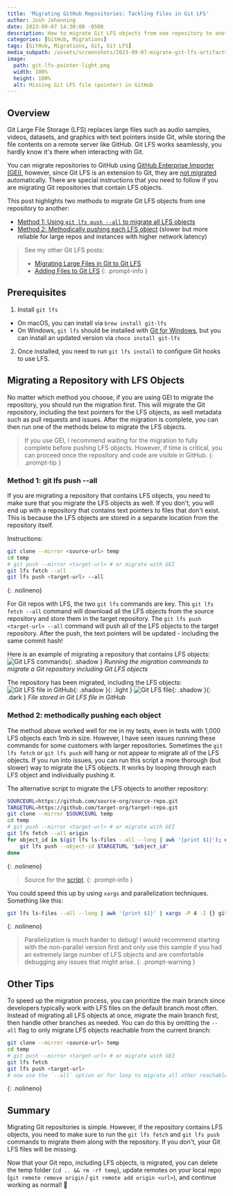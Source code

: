 ```yaml
---
title: 'Migrating GitHub Repositories: Tackling Files in Git LFS'
author: Josh Johanning
date: 2023-09-07 14:30:00 -0500
description: How to migrate Git LFS objects from one repository to another
categories: [GitHub, Migrations]
tags: [GitHub, Migrations, Git, Git LFS]
media_subpath: /assets/screenshots/2023-09-07-migrate-git-lfs-artifacts
image:
  path: git-lfs-pointer-light.png
  width: 100%
  height: 100%
  alt: Missing Git LFS file (pointer) in GitHub
---
```


## Overview

Git Large File Storage (LFS) replaces large files such as audio samples, videos, datasets, and graphics with text pointers inside Git, while storing the file contents on a remote server like GitHub. Git LFS works seamlessly, you hardly know it's there when interacting with Git.

You can migrate repositories to GitHub using [GitHub Enterprise Importer (GEI)](https://docs.github.com/en/migrations/using-github-enterprise-importer/understanding-github-enterprise-importer/about-github-enterprise-importer), however, since Git LFS is an extension to Git, they are [not migrated](https://docs.github.com/en/migrations/using-github-enterprise-importer/migrating-between-github-products/about-migrations-between-github-products#data-that-is-not-migrated) automatically. There are special instructions that you need to follow if you are migrating Git repositories that contain LFS objects.

This post highlights two methods to migrate Git LFS objects from one repository to another:

- [Method 1: Using `git lfs push --all` to migrate all LFS objects](#method-1-git-lfs-push---all)
- [Method 2: Methodically pushing each LFS object](#method-2-methodically-pushing-each-object) (slower but more reliable for large repos and instances with higher network latency)

> See my other Git LFS posts:
> - [Migrating Large Files in Git to Git LFS](/posts/migrate-to-git-lfs/)
> - [Adding Files to Git LFS](/posts/add-files-to-git-lfs/)
{: .prompt-info }

## Prerequisites

1. Install `git lfs`
  - On macOS, you can install via `brew install git-lfs` 
  - On Windows, `git lfs` should be installed with [Git for Windows](https://gitforwindows.org/), but you can install an updated version via `choco install git-lfs`
2. Once installed, you need to run `git lfs install` to configure Git hooks to use LFS.

## Migrating a Repository with LFS Objects

No matter which method you choose, if you are using GEI to migrate the repository, you should run the migration first. This will migrate the Git repository, including the text pointers for the LFS objects, as well metadata such as pull requests and issues. After the migration is complete, you can then run one of the methods below to migrate the LFS objects.

> If you use GEI, I recommend waiting for the migration to fully complete before pushing LFS objects. However, if time is critical, you can proceed once the repository and code are visible in GitHub.
{: .prompt-tip }

### Method 1: git lfs push --all

If you are migrating a repository that contains LFS objects, you need to make sure that you migrate the LFS objects as well. If you don't, you will end up with a repository that contains text pointers to files that don't exist. This is because the LFS objects are stored in a separate location from the repository itself.

Instructions:

```bash
git clone --mirror <source-url> temp
cd temp
# git push --mirror <target-url> # or migrate with GEI
git lfs fetch --all
git lfs push <target-url> --all
```
{: .nolineno}

For Git repos with LFS, the two `git lfs` commands are key. This `git lfs fetch --all` command will download all the LFS objects from the source repository and store them in the target repository. The `git lfs push <target-url> --all` command will push all of the LFS objects to the target repository. After the push, the text pointers will be updated - including the same commit hash!

Here is an example of migrating a repository that contains LFS objects:
![Git LFS commands](git-lfs-commands.png){: .shadow }
_Running the migration commands to migrate a Git repository including Git LFS objects_

The repository has been migrated, including the LFS objects:
![Git LFS file in GitHub](git-lfs-light.png){: .shadow }{: .light }
![Git LFS file](git-lfs-dark.png){: .shadow }{: .dark }
_File stored in Git LFS file in GitHub_

### Method 2: methodically pushing each object

The method above worked well for me in my tests, even in tests with 1,000 LFS objects each 1mb in size. However, I have seen issues running these commands for some customers with larger repositories. Sometimes the `git lfs fetch` or `git lfs push` will hang or not appear to migrate all of the LFS objects. If you run into issues, you can run this script a more thorough (but slower) way to migrate the LFS objects. It works by looping through each LFS object and individually pushing it.

The alternative script to migrate the LFS objects to another repository:

```bash
SOURCEURL=https://github.com/source-org/source-repo.git
TARGETURL=https://github.com/target-org/target-repo.git
git clone --mirror $SOURCEURL temp
cd temp
# git push --mirror <target-url> # or migrate with GEI
git lfs fetch --all origin
for object_id in $(git lfs ls-files --all --long | awk '{print $1}'); do
    git lfs push --object-id $TARGETURL "$object_id"
done
```
{: .nolineno}

> Source for the [script](https://github.com/git-lfs/git-lfs/issues/4899#issuecomment-1688588756).
{: .prompt-info }

You could speed this up by using `xargs` and parallelization techniques. Something like this:

```bash
git lfs ls-files --all --long | awk '{print $1}' | xargs -P 4 -I {} git lfs push --object-id $TARGETURL {}
```
{: .nolineno}

> Parallelization is much harder to debug! I would recommend starting with the non-parallel version first and only use this sample if you had an extremely large number of LFS objects and are comfortable debugging any issues that might arise.
{: .prompt-warning }

## Other Tips

To speed up the migration process, you can prioritize the main branch since developers typically work with LFS files on the default branch most often. Instead of migrating all LFS objects at once, migrate the main branch first, then handle other branches as needed. You can do this by omitting the `--all` flag to only migrate LFS objects reachable from the current branch:

```bash
git clone --mirror <source-url> temp
cd temp
# git push --mirror <target-url> # or migrate with GEI
git lfs fetch
git lfs push <target-url>
# now use the `--all` option or for loop to migrate all other reachable LFS objects
```
{: .nolineno}

## Summary

Migrating Git repositories is simple. However, if the repository contains LFS objects, you need to make sure to run the `git lfs fetch` and `git lfs push` commands to migrate them along with the repository. If you don't, your Git LFS files will be missing.

Now that your Git repo, including LFS objects, is migrated, you can delete the temp folder (`cd .. && rm -rf temp`), update remotes on your local repo (`git remote remove origin` / `git remote add origin <url>`), and continue working as normal! 🚀
